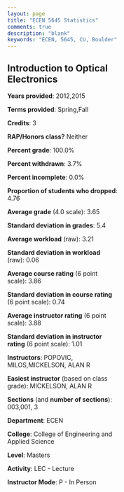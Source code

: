```yaml
---
layout: page
title: "ECEN 5645 Statistics"
comments: true
description: "blank"
keywords: "ECEN, 5645, CU, Boulder"
--- 
```

<head>
<script src="https://ajax.googleapis.com/ajax/libs/jquery/2.1.3/jquery.min.js"></script>
<script src="https://dl.dropboxusercontent.com/s/pc42nxpaw1ea4o9/highcharts.js?dl=0"></script>
<!-- <script src="../assets/js/highcharts.js"></script> -->
<style type="text/css">@font-face {
	font-family: "Bebas Neue";
	src: url(https://www.filehosting.org/file/details/544349/BebasNeue%20Regular.otf) format("opentype");
	}
	h1.Bebas { 
		font-family: "Bebas Neue", Verdana, Tahoma;
	}
</style>
</head>
<body>
	<div id="container" style="float: right; width: 45%; height: 88%; margin-left: 2.5%; margin-right: 2.5%;"></div>
	<script language="JavaScript">
		$(document).ready(function() {
		var chart = {type: 'column'};
		var title = {text: 'Grade Distribution'};
		var xAxis = {categories: ['A','B','C','D','F'],crosshair: true};
		var yAxis = {min: 0,title: {text: 'Percentage'}};
		var tooltip = {headerFormat: '<center><b><span style="font-size:20px">{point.key}</span></b></center>',
		               pointFormat: '<td style="padding:0"><b>{point.y:.1f}%</b></td>',
		               footerFormat: '</table>',shared: true,useHTML: true};
		var plotOptions = {column: {pointPadding: 0.0,borderWidth: 0}};  
		var credits = {enabled: false};var series= [{name: 'Percent',data: [72.5,25.0,2.5,0.0,0.0,]}];
		var json = {};
		json.chart = chart;
		json.title = title;
		json.tooltip = tooltip;
		json.xAxis = xAxis;
		json.yAxis = yAxis;  
		json.series = series;
		json.plotOptions = plotOptions;  
		json.credits = credits;
		$('#container').highcharts(json);
	});
	</script>
</body>
			   
## Introduction to Optical Electronics

**Years provided**: 2012,2015

**Terms provided**: Spring,Fall

**Credits**: 3

**RAP/Honors class?** Neither

**Percent grade**: 100.0%

**Percent withdrawn**: 3.7%

**Percent incomplete**: 0.0%

**Proportion of students who dropped**: 4.76

**Average grade** (4.0 scale): 3.65

**Standard deviation in grades**: 5.4

**Average workload** (raw): 3.21

**Standard deviation in workload** (raw): 0.06

**Average course rating** (6 point scale): 3.86

**Standard deviation in course rating** (6 point scale): 0.74

**Average instructor rating** (6 point scale): 3.88

**Standard deviation in instructor rating** (6 point scale): 1.01

**Instructors**: POPOVIC, MILOS,MICKELSON, ALAN R

**Easiest instructor** (based on class grade): MICKELSON, ALAN R

**Sections** (and **number of sections**): 003,001, 3

**Department**: ECEN

**College**: College of Engineering and Applied Science

**Level**: Masters

**Activity**: LEC - Lecture

**Instructor Mode**: P  - In Person